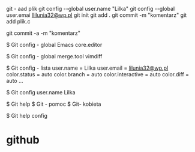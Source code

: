 git - aad plik
git config --global user.name "Lilka"
git config --global user.emai llilunia32@wp.pl
git init
git add .
git commit -m "komentarz"
git add plik.c

git commit -a -m "komentarz"

$ Git config - global Emacs core.editor

$ Git config - global merge.tool vimdiff


$ Git config - lista
user.name = Lilka
user.email = lilunia32@wp.pl
color.status = auto
color.branch = auto
color.interactive = auto
color.diff = auto
...


$ Git config user.name
Lilka

$ Git help <verb>
$ Git <verb> - pomoc
$ Git-<verb> kobieta


$ Git help config


# github
